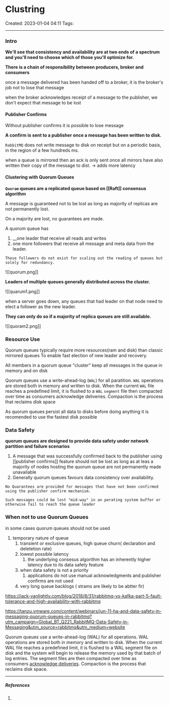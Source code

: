 # Clustring
Created: 2023-01-04 04:11
Tags: 
____

### Intro
__We'll see that consistency and availability are at two ends of a spectrum and you'll need to choose which of those you'll optimize for.__

__There is a chain of responsibility between producers, broker and consumers__

 once a message delivered has been handed off to a broker, it is the broker's job not to lose that message
 
 when the broker acknowledges receipt of a message to the publisher, we don't expect that message to be lost




#### Publisher Confirms

Without publisher confirms it is possible to lose message

__A confirm is sent to a publisher once a message has been written to disk.__

`RabbitMQ` does not write message to disk on receipt but on a periodic basis, in the region of a few hundreds ms.

when a queue is mirrored then an ack is only sent once all mirrors have also written their copy of the message to dist. -> adds more latency


#### Clustering with Quorum Queues

__`Quoram` queues are a replicated queue based on [[Raft]] consensus algorithm__

A message is guaranteed not to be lost as long as majority of replicas are not permanently lost.

On a majority are lost, no guarantees are made.

A quorum queue has
1. __one leader that receive all reads and writes
2. one more followers that receive all message and meta data from the leader.

```ad-warning
These followers do not exist for scaling out the reading of queues but solely for redundancy.
```

![[quorum.png]]

__Leaders of multiple queues generally distributed across the cluster.__

![[quarum1.png]]

when a server goes down, any queues that had leader on that node need to elect a follower as the new leader.

__They can only do so if a majority of replica queues are still available.__

![[quoram2.png]]

### Resource Use

Quorum queues typically require more resources(ram and disk) than classic mirrored queues
To enable fast election of new leader and recovery.

All members in a quorum queue "cluster" keep all messages in the queue in memory and on disk

Quorum queues use a write-ahead-log (`WAL`) for all paratition.
`WAL` operations are stored both in memory and written to disk.
When the current `WAL` file reaches a predefined limit, it is flushed to a `WAL` `segment` file then compacted over time as consumers acknowledge deliveries.
Compaction is the process that reclaims disk space


As quorum queues persist all data to disks before doing anything it is recomended to use the fastest disk possible

### Data Safety

__quorum queues are designed to provide data safety under network partition and failure scenarios__

1. A message that was successfully confirmed back to the publisher using [[publisher confirms]] feature should not be lost as long as at leas a majority of nodes hosting the quorum queue are not permanently made unavailable
2. Generally quorum queues favours data consistency over availability.


```ad-danger
No Quarantees are provided for messages that have not been confirmed using the publisher confirm mechanism.

Such messages could be lost "mid-way" in an perating system buffer or otherwise fail to reach the queue leader
```



### When not to use Quorum Queues

in some cases quorum queues should not be used

1. temporary nature of queue
	1. transient or exclusive queues, high queue churn( declaration and deletetion rate)
	2. lowest possible latency
		1. the underlying consesus algorithm has an inherently higher latency due to its data safety feature
	3. when data safety is not a priority
		1. applications do not use manual acknowledgments and publisher confirms are not used
	4. very long queue backlogs ( strams are likely to be abtter fir)
	



https://jack-vanlightly.com/blog/2018/8/31/rabbitmq-vs-kafka-part-5-fault-tolerance-and-high-availability-with-rabbitmq


https://tanzu.vmware.com/content/webinars/jun-11-ha-and-data-safety-in-messaging-quorum-queues-in-rabbitmq?utm_campaign=Global_BT_Q221_RabbitMQ-Data-Safety-in-Messaging&utm_source=rabbitmq&utm_medium=website

Quorum queues use a write-ahead-log (WAL) for all operations. WAL operations are stored both in memory and written to disk. When the current WAL file reaches a predefined limit, it is flushed to a WAL segment file on disk and the system will begin to release the memory used by that batch of log entries. The segment files are then compacted over time as consumers [acknowledge deliveries](https://www.rabbitmq.com/confirms.html). Compaction is the process that reclaims disk space.


_____
##### References
1.


